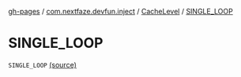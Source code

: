 [gh-pages](../../index.md) / [com.nextfaze.devfun.inject](../index.md) / [CacheLevel](index.md) / [SINGLE_LOOP](./-s-i-n-g-l-e_-l-o-o-p.md)

# SINGLE_LOOP

`SINGLE_LOOP` [(source)](https://github.com/NextFaze/dev-fun/tree/master/devfun/src/main/java/com/nextfaze/devfun/inject/InstanceProviders.kt#L53)